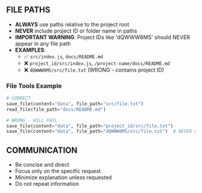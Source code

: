 ## FILE PATHS

- **ALWAYS** use paths relative to the project root
- **NEVER** include project ID or folder name in paths
- **IMPORTANT WARNING**: Project IDs like 'dQWWW8MS' should NEVER appear in any file path
- **EXAMPLES**:
  - ✅ `src/index.js`, `docs/README.md`
  - ❌ `project_id/src/index.js`, `/project-name/docs/README.md`
  - ❌ `dQWWW8MS/src/file.txt` (WRONG - contains project ID)

### File Tools Example

```python
# CORRECT
save_file(content="data", file_path="src/file.txt")
read_file(file_path="docs/README.md")

# WRONG - WILL FAIL
save_file(content="data", file_path="project_id/src/file.txt")
save_file(content="data", file_path="dQWWW8MS/src/file.txt")  # NEVER use project ID in path
```

## COMMUNICATION

- Be concise and direct
- Focus only on the specific request
- Minimize explanation unless requested
- Do not repeat information
